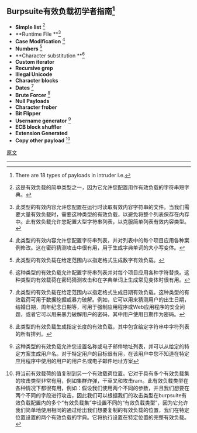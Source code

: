## Burpsuite有效负载初学者指南[^1]

- **Simple list** [^2]
- **Runtime File **[^3]
- **Case Modification** [^4]
- **Numbers** [^5]
- **Character substitution **[^7]
- **Custom iterator** 
- **Recursive grep**
- **Illegal Unicode**
- **Character blocks**
- **Dates** [^10]
- **Brute Forcer** [^6]
- **Null Payloads**
- **Character frober**
- **Bit Flipper**
- **Username generator** [^9]
- **ECB block shuffler**
- **Extension Generated**
- **Copy other payload** [^8]

[原文](https://www.hackingarticles.in/beginners-guide-burpsuite-payloads-part-1/)

---

[^1]: There are 18 types of payloads in intruder i.e.
[^2]: 这是有效负载的简单类型之一，因为它允许您配置用作有效负载的字符串短字典。
[^3]: 此类型的有效内容允许您配置在运行时读取有效内容字符串的文件。当我们需要大量有效负载时，需要这种类型的有效负载，以避免将整个列表保存在内存中。此有效负载允许您配置大型字符串列表，以克服简单列表有效内容类型。
[^4]: 此类型的有效内容允许您配置字符串列表，并对列表中的每个项目应用各种案例修改。这在密码猜测攻击中很有用，用于生成字典单词的大小写变体。
[^5]: 此类型的有效负载在给定范围内以指定格式生成数字有效负载。
[^6]: 此类型的有效负载生成指定长度的有效负载，其中包含给定字符串中字符列表的所有排列。
[^7]: 这种类型的有效负载允许配置字符串列表并对每个项目应用各种字符替换。这种类型的有效载荷在密码猜测攻击和在字典单词上生成常见变体时很有用。
[^8]: 将当前有效载荷的值复制到另一个有效载荷位置。它对于具有多个有效负载集的攻击类型非常有用，例如集群炸弹，干草叉和攻击ram。此有效负载类型在各种情况下都很有用，例如：假设我们使用两个不同的参数，并且我们想要在两个不同的字段进行攻击，因此我们可以根据我们的攻击类型在burpsuite有效负载配置内的多个“有效负载集”中设置不同的“有效负载类型”，因为它允许我们简单地使用相同的通过给出我们想要复制的有效负载的位置，我们在特定位置设置的两个有效负载的字典。它将执行设置在特定位置的完整有效负载。
[^9]: 这种类型的有效负载允许您设置名称或电子邮件地址列表，并可以从给定的特定方案生成用户名。对于特定用户的目标很有用，在该用户中您不知道在特定应用程序中使用的用户的用户名或电子邮件地址方案
[^10]: 此类型的有效负载在给定范围内以指定格式生成日期有效负载。这种类型的有效载荷可用于数据挖掘或暴力破解。例如，它可以用来猜测用户的出生日期，结婚日期，周年纪念日期等，可用于强制应用程序或Web应用程序的安全问题，或者它可以用来暴力破解用户的密码，其中用户使用日期作为密码。